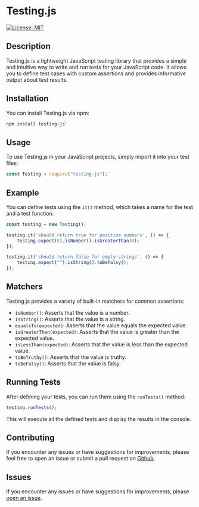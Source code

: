 # Testing.js

[![License: MIT](https://img.shields.io/badge/License-MIT-yellow.svg)](https://opensource.org/licenses/MIT)

## Description

Testing.js is a lightweight JavaScript testing library that provides a simple and intuitive way to write and run tests for your JavaScript code. It allows you to define test cases with custom assertions and provides informative output about test results.

## Installation

You can install Testing.js via npm:

```bash
npm install testing-js`
```

## Usage

To use Testing.js in your JavaScript projects, simply import it into your test files:

```javascript
const Testing = require("testing-js");`
```

## Example
You can define tests using the `it()` method, which takes a name for the test and a test function:

```javascript
const testing = new Testing();

testing.it('should return true for positive numbers', () => {
    testing.expect(5).isNumber().isGreaterThan(0);
});

testing.it('should return false for empty strings', () => {
    testing.expect("").isString().toBeFalsy();
});
```

## Matchers

Testing.js provides a variety of built-in matchers for common assertions:

-   `isNumber()`: Asserts that the value is a number.
-   `isString()`: Asserts that the value is a string.
-   `equalsTo(expected)`: Asserts that the value equals the expected value.
-   `isGreaterThan(expected)`: Asserts that the value is greater than the expected value.
-   `isLessThan(expected)`: Asserts that the value is less than the expected value.
-   `toBeTruthy()`: Asserts that the value is truthy.
-   `toBeFalsy()`: Asserts that the value is falsy.

## Running Tests
After defining your tests, you can run them using the `runTests()` method:
```javascript
testing.runTests();
```
This will execute all the defined tests and display the results in the console.
## Contributing

If you encounter any issues or have suggestions for improvements, please feel free to open an issue or submit a pull request on [Github](https://github.com/Cbermudez98).
## Issues

If you encounter any issues or have suggestions for improvements, please [open an issue](https://github.com/Cbermudez98/testing-library/issues).
